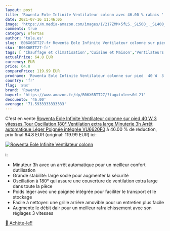 ```yaml
---
layout: post
title: 'Rowenta Eole Infinite Ventilateur colonn avec 46.00 % rabais '
date: 2021-07-16 11:46:05
image: 'https://m.media-amazon.com/images/I/217ZMM+5fLS._SL500_._SL400_.jpg'
comments: true
category: ofertas
author: 'tole.es'
slug: 'B06X6BTT27-fr Rowenta Eole Infinite Ventilateur colonne sur pied 40 W 3...'
sku: 'B06X6BTT27-fr'
tags: [ 'Chauffage et climatisation','Cuisine et Maison','Ventilateurs','Ventilateurs colonne','rowenta', ]
actualPrice: 64.8 EUR
currency: EUR
price: 64.8
comparePrice: 119.99 EUR
prodname: 'Rowenta Eole Infinite Ventilateur colonne sur pied  40 W  3 vitesses  Tour  Oscillation 180°  Ventilation extra large  Minuterie 3h  Arrêt automatique  Léger  Poignée intégrée VU6620F0'
country: 'fr'
flag: '🇫🇷'
brand: 'Rowenta'
buyurl: 'https://www.amazon.fr/dp/B06X6BTT27/?tag=tolees0d-21'
descuento: '46.00'
average: '71.5933333333333'
---
```


C'est en vente [Rowenta Eole Infinite Ventilateur colonne sur pied  40 W  3 vitesses  Tour  Oscillation 180°  Ventilation extra large  Minuterie 3h  Arrêt automatique  Léger  Poignée intégrée VU6620F0](https://www.amazon.fr/dp/B06X6BTT27/?tag=tolees0d-21)  à  46.00 % de réduction, prix final  64.8 EUR (original: 119.99 EUR) ici:

[![Rowenta Eole Infinite Ventilateur colonn](https://m.media-amazon.com/images/I/217ZMM+5fLS._SL500_._SL400_.jpg)](https://www.amazon.fr/dp/B06X6BTT27/?tag=tolees0d-21)

ℹ️:

- Minuteur 3h avec un arrêt automatique pour un meilleur confort dutilisation
- Grande stabilité: large socle pour augmenter la sécurité
- Oscillation à 180° qui assure une couverture de ventilation extra large dans toute la pièce
- Poids léger avec une poignée intégrée pour faciliter le transport et le stockage
- Facile à nettoyer: une grille arrière amovible pour un entretien plus facile
- Augmente le débit dair pour un meilleur rafraichissement avec son réglages 3 vitesses

[🛒 Achète-le!!](https://www.amazon.fr/dp/B06X6BTT27/?tag=tolees0d-21)
